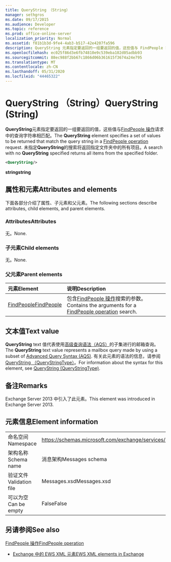 ```yaml
---
title: QueryString （String）
manager: sethgros
ms.date: 09/17/2015
ms.audience: Developer
ms.topic: reference
ms.prod: office-online-server
localization_priority: Normal
ms.assetid: f81b1b3d-9fe4-4ab3-b517-42e4207fa596
description: QueryString 元素指定要返回的一组要返回的值，这些值与 FindPeople 操作请求中的查询字符串相匹配。 未指定 QueryString 的搜索将返回指定文件夹中的所有项目。
ms.openlocfilehash: ec025f86d3e6fb74810e9c539eba102d05adbb93
ms.sourcegitcommit: 88ec988f2bb67c1866d06b361615f3674a24e795
ms.translationtype: MT
ms.contentlocale: zh-CN
ms.lasthandoff: 05/31/2020
ms.locfileid: "44465322"
---
```

# <a name="querystring-string"></a><span data-ttu-id="aaec4-104">QueryString （String）</span><span class="sxs-lookup"><span data-stu-id="aaec4-104">QueryString (String)</span></span>

<span data-ttu-id="aaec4-105">**QueryString**元素指定要返回的一组要返回的值，这些值与[FindPeople 操作](findpeople-operation.md)请求中的查询字符串相匹配。</span><span class="sxs-lookup"><span data-stu-id="aaec4-105">The **QueryString** element specifies a set of values to be returned that match the query string in a [FindPeople operation](findpeople-operation.md) request.</span></span> <span data-ttu-id="aaec4-106">未指定**QueryString**的搜索将返回指定文件夹中的所有项目。</span><span class="sxs-lookup"><span data-stu-id="aaec4-106">A search with no **QueryString** specified returns all items from the specified folder.</span></span> 
  
```XML
<QueryString/> 
```

 <span data-ttu-id="aaec4-107">**string**</span><span class="sxs-lookup"><span data-stu-id="aaec4-107">**string**</span></span>
## <a name="attributes-and-elements"></a><span data-ttu-id="aaec4-108">属性和元素</span><span class="sxs-lookup"><span data-stu-id="aaec4-108">Attributes and elements</span></span>

<span data-ttu-id="aaec4-109">下面各部分介绍了属性、子元素和父元素。</span><span class="sxs-lookup"><span data-stu-id="aaec4-109">The following sections describe attributes, child elements, and parent elements.</span></span>
  
### <a name="attributes"></a><span data-ttu-id="aaec4-110">Attributes</span><span class="sxs-lookup"><span data-stu-id="aaec4-110">Attributes</span></span>

<span data-ttu-id="aaec4-111">无。</span><span class="sxs-lookup"><span data-stu-id="aaec4-111">None.</span></span>
  
### <a name="child-elements"></a><span data-ttu-id="aaec4-112">子元素</span><span class="sxs-lookup"><span data-stu-id="aaec4-112">Child elements</span></span>

<span data-ttu-id="aaec4-113">无。</span><span class="sxs-lookup"><span data-stu-id="aaec4-113">None.</span></span>
  
### <a name="parent-elements"></a><span data-ttu-id="aaec4-114">父元素</span><span class="sxs-lookup"><span data-stu-id="aaec4-114">Parent elements</span></span>

|<span data-ttu-id="aaec4-115">**元素**</span><span class="sxs-lookup"><span data-stu-id="aaec4-115">**Element**</span></span>|<span data-ttu-id="aaec4-116">**说明**</span><span class="sxs-lookup"><span data-stu-id="aaec4-116">**Description**</span></span>|
|:-----|:-----|
|[<span data-ttu-id="aaec4-117">FindPeople</span><span class="sxs-lookup"><span data-stu-id="aaec4-117">FindPeople</span></span>](findpeople.md) <br/> |<span data-ttu-id="aaec4-118">包含[FindPeople 操作](findpeople-operation.md)搜索的参数。</span><span class="sxs-lookup"><span data-stu-id="aaec4-118">Contains the arguments for a [FindPeople operation](findpeople-operation.md) search.</span></span>  <br/> |
   
## <a name="text-value"></a><span data-ttu-id="aaec4-119">文本值</span><span class="sxs-lookup"><span data-stu-id="aaec4-119">Text value</span></span>

<span data-ttu-id="aaec4-120">**QueryString** text 值代表使用[高级查询语法（AQS）](https://msdn.microsoft.com/library/aa965711%28VS.85%29.aspx)的子集进行的邮箱查询。</span><span class="sxs-lookup"><span data-stu-id="aaec4-120">The **QueryString** text value represents a mailbox query made by using a subset of [Advanced Query Syntax (AQS)](https://msdn.microsoft.com/library/aa965711%28VS.85%29.aspx).</span></span> <span data-ttu-id="aaec4-121">有关此元素的语法的信息，请参阅[QueryString （QueryStringType）](querystring-querystringtype.md)。</span><span class="sxs-lookup"><span data-stu-id="aaec4-121">For information about the syntax for this element, see [QueryString (QueryStringType)](querystring-querystringtype.md).</span></span>
  
## <a name="remarks"></a><span data-ttu-id="aaec4-122">备注</span><span class="sxs-lookup"><span data-stu-id="aaec4-122">Remarks</span></span>

<span data-ttu-id="aaec4-123">Exchange Server 2013 中引入了此元素。</span><span class="sxs-lookup"><span data-stu-id="aaec4-123">This element was introduced in Exchange Server 2013.</span></span>
  
## <a name="element-information"></a><span data-ttu-id="aaec4-124">元素信息</span><span class="sxs-lookup"><span data-stu-id="aaec4-124">Element information</span></span>

|||
|:-----|:-----|
|<span data-ttu-id="aaec4-125">命名空间</span><span class="sxs-lookup"><span data-stu-id="aaec4-125">Namespace</span></span>  <br/> |https://schemas.microsoft.com/exchange/services/2006/messages  <br/> |
|<span data-ttu-id="aaec4-126">架构名称</span><span class="sxs-lookup"><span data-stu-id="aaec4-126">Schema name</span></span>  <br/> |<span data-ttu-id="aaec4-127">消息架构</span><span class="sxs-lookup"><span data-stu-id="aaec4-127">Messages schema</span></span>  <br/> |
|<span data-ttu-id="aaec4-128">验证文件</span><span class="sxs-lookup"><span data-stu-id="aaec4-128">Validation file</span></span>  <br/> |<span data-ttu-id="aaec4-129">Messages.xsd</span><span class="sxs-lookup"><span data-stu-id="aaec4-129">Messages.xsd</span></span>  <br/> |
|<span data-ttu-id="aaec4-130">可以为空</span><span class="sxs-lookup"><span data-stu-id="aaec4-130">Can be empty</span></span>  <br/> |<span data-ttu-id="aaec4-131">False</span><span class="sxs-lookup"><span data-stu-id="aaec4-131">False</span></span>  <br/> |
   
## <a name="see-also"></a><span data-ttu-id="aaec4-132">另请参阅</span><span class="sxs-lookup"><span data-stu-id="aaec4-132">See also</span></span>



[<span data-ttu-id="aaec4-133">FindPeople 操作</span><span class="sxs-lookup"><span data-stu-id="aaec4-133">FindPeople operation</span></span>](findpeople-operation.md)


- [<span data-ttu-id="aaec4-134">Exchange 中的 EWS XML 元素</span><span class="sxs-lookup"><span data-stu-id="aaec4-134">EWS XML elements in Exchange</span></span>](ews-xml-elements-in-exchange.md)

